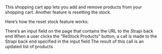 This shopping cart app lets you add and remove products from your shopping cart. Another feature is resetting the stock. 

Here’s how the reset stock feature works:

There’s an input field on the page that contains the URL to the Strapi back end
When a user clicks the “ReStock Products” button, a call is made to the Strapi back end specified in the input field
The result of this call is an updated list of products
